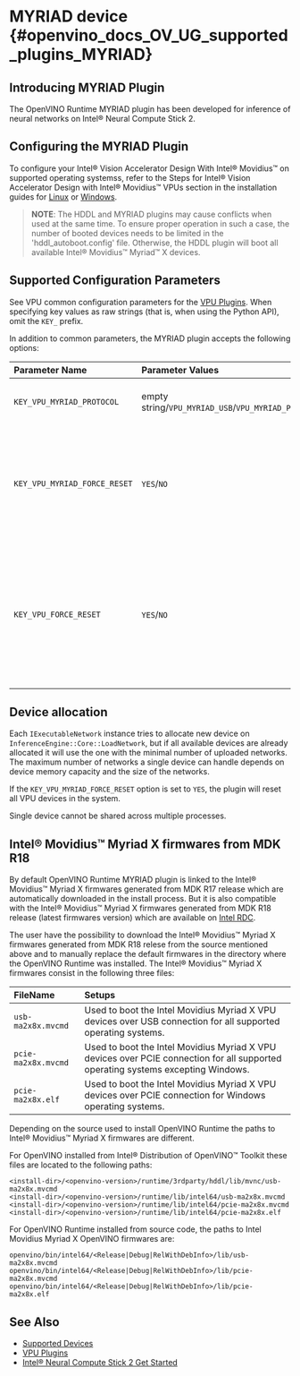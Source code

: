 # MYRIAD device {#openvino_docs_OV_UG_supported_plugins_MYRIAD}

## Introducing MYRIAD Plugin

The OpenVINO Runtime MYRIAD plugin has been developed for inference of neural networks on Intel&reg; Neural Compute Stick 2.

## Configuring the MYRIAD Plugin

To configure your Intel® Vision Accelerator Design With Intel® Movidius™ on supported operating systemss, refer to the Steps for Intel® Vision Accelerator Design with Intel® Movidius™ VPUs section in the installation guides for [Linux](../../install_guides/installing-openvino-linux.md) or [Windows](../../install_guides/installing-openvino-windows.md).

 > **NOTE**: The HDDL and MYRIAD plugins may cause conflicts when used at the same time.
> To ensure proper operation in such a case, the number of booted devices needs to be limited in the 'hddl_autoboot.config' file.
> Otherwise, the HDDL plugin will boot all available Intel® Movidius™ Myriad™ X devices.

## Supported Configuration Parameters

See VPU common configuration parameters for the [VPU Plugins](VPU.md).
When specifying key values as raw strings (that is, when using the Python API), omit the `KEY_` prefix.

In addition to common parameters, the MYRIAD plugin accepts the following options:

| Parameter Name        | Parameter Values | Default    | Description                                                                        |
| :---                  | :---             | :---       | :---                                                                               |
| `KEY_VPU_MYRIAD_PROTOCOL`    | empty string/`VPU_MYRIAD_USB`/`VPU_MYRIAD_PCIE` | empty string | If set, the plugin will use a device with specific protocol to allocate a network. |
| `KEY_VPU_MYRIAD_FORCE_RESET` | `YES`/`NO`                             | `NO`        | Enables force reset of all booted devices when new ExecutableNetwork is created.<br />This is a plugin scope option and must be used with the plugin's SetConfig method only.<br />See <a href="#MYRIAD_DEVICE_ALLOC">Device allocation</a> section for details. |
| `KEY_VPU_FORCE_RESET`        | `YES`/`NO`                             | `NO`         | **Deprecated** Use `KEY_VPU_MYRIAD_FORCE_RESET` instead. <br />Enables force reset of all booted devices when new ExecutableNetwork is created.<br />This is a plugin scope option and must be used with the plugin's SetConfig method only.<br />See <a href="#MYRIAD_DEVICE_ALLOC">Device allocation</a> section for details. |

## Device allocation <a name="MYRIAD_DEVICE_ALLOC">&nbsp;</a>

Each `IExecutableNetwork` instance tries to allocate new device on `InferenceEngine::Core::LoadNetwork`, but if all available devices are already allocated it will use the one with the minimal number of uploaded networks.
The maximum number of networks a single device can handle depends on device memory capacity and the size of the networks.

If the `KEY_VPU_MYRIAD_FORCE_RESET` option is set to `YES`, the plugin will reset all VPU devices in the system.

Single device cannot be shared across multiple processes.

## Intel® Movidius™ Myriad X firmwares from MDK R18

By default OpenVINO Runtime MYRIAD plugin is linked to the Intel® Movidius™ Myriad X firmwares generated from MDK R17 release which are automatically downloaded in the install process. But it is also compatible with the Intel® Movidius™ Myriad X firmwares generated from MDK R18 release (latest firmwares version) which are available on [Intel RDC](https://cdrdv2.intel.com/v1/dl/getContent/730726?explicitVersion=true).

The user have the possibility to download the Intel® Movidius™ Myriad X firmwares generated from MDK R18 relese from the source mentioned above and to manually replace the default firmwares in the directory where the OpenVINO Runtime was installed. The Intel® Movidius™ Myriad X firmwares consist in the following three files:

| FileName              | Setups           |
| :---                  | :---             |
| `usb-ma2x8x.mvcmd`    | Used to boot the Intel Movidius Myriad X VPU devices over USB connection for all supported operating systems.                   |
| `pcie-ma2x8x.mvcmd`   | Used to boot the Intel Movidius Myriad X VPU devices over PCIE connection for all supported operating systems excepting Windows. |
| `pcie-ma2x8x.elf`     | Used to boot the Intel Movidius Myriad X VPU devices over PCIE connection for Windows operating systems.                     |

Depending on the source used to install OpenVINO Runtime the paths to Intel® Movidius™ Myriad X firmwares are different.

For OpenVINO installed from Intel® Distribution of OpenVINO™ Toolkit these files are located to the following paths:

```
<install-dir>/<openvino-version>/runtime/3rdparty/hddl/lib/mvnc/usb-ma2x8x.mvcmd
<install-dir>/<openvino-version>/runtime/lib/intel64/usb-ma2x8x.mvcmd
<install-dir>/<openvino-version>/runtime/lib/intel64/pcie-ma2x8x.mvcmd
<install-dir>/<openvino-version>/runtime/lib/intel64/pcie-ma2x8x.elf
```

For OpenVINO Runtime installed from source code, the paths to Intel Movidius Myriad X OpenVINO firmwares are:

```
openvino/bin/intel64/<Release|Debug|RelWithDebInfo>/lib/usb-ma2x8x.mvcmd
openvino/bin/intel64/<Release|Debug|RelWithDebInfo>/lib/pcie-ma2x8x.mvcmd
openvino/bin/intel64/<Release|Debug|RelWithDebInfo>/lib/pcie-ma2x8x.elf
```

## See Also

* [Supported Devices](Supported_Devices.md)
* [VPU Plugins](VPU.md)
* [Intel&reg; Neural Compute Stick 2 Get Started](https://software.intel.com/en-us/neural-compute-stick/get-started)
